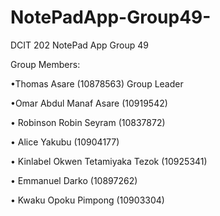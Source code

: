 # NotePadApp-Group49-
DCIT 202 NotePad App Group 49

Group Members:

•Thomas Asare (10878563) Group Leader

•Omar Abdul Manaf Asare (10919542)

• Robinson Robin Seyram (10837872)

• Alice Yakubu (10904177)

• Kinlabel Okwen Tetamiyaka Tezok (10925341)

• Emmanuel Darko (10897262)

• Kwaku Opoku Pimpong (10903304)
